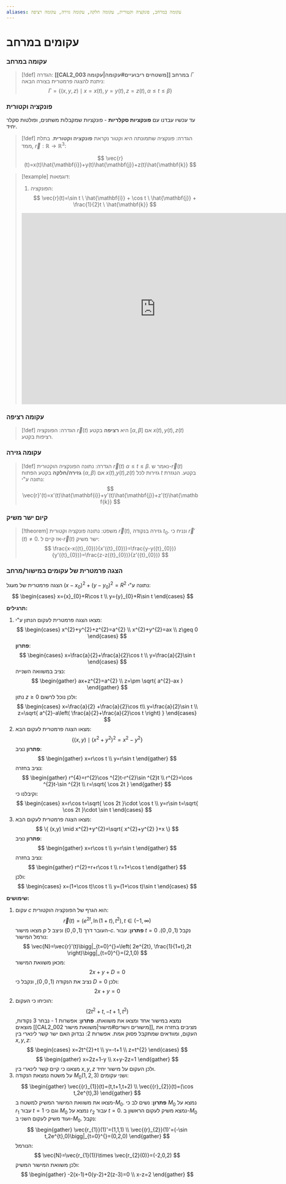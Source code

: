 ```yaml
---
aliases: עקומה במרחב, פונקציה וקטורית, עקומה חלקה, עקומה גזירה, עקומה רציפה
---
```

# עקומים במרחב
### עקומה במרחב
>[!def] הגדרה:
>**[[CAL2_003 משטחים ריבועיים#עקומה|עקומה]] במרחב** $\Gamma$ ניתנת להצגה פרמטרית בצורה הבאה:
>$$
> \Gamma=\{ (x,y,z)\mid x=x(t), y=y(t), z=z(t),\, \alpha\leq t\leq \beta \}
> $$

### פונקציה וקטורית
עד עכשיו עבדנו עם **פונקציות סקלריות** - פונקציות שמקבלות משתנים, ופולטות סקלר יחיד.

>[!def] הגדרה:
>פונקציה שתמונתה היא וקטור נקראת **פונקציה וקטורית**. בתלת ממד, $\vec{r}:\mathbb{R}\to \mathbb{R}^{3}$:
>
> $$
> \vec{r}(t)=x(t)\hat{\mathbf{i}}+y(t)\hat{\mathbf{j}}+z(t)\hat{\mathbf{k}}
> $$

>[!example] דוגמאות:
>1. הפונקציה:
>	$$
>	\vec{r}(t)=\sin t \ \hat{\mathbf{i}} + \cos t \ \hat{\mathbf{j}} + \frac{1}{2}t \ \hat{\mathbf{k}}
>	$$
>	<iframe scrolling="no" title="3D Curve"  class="geo" src="https://www.geogebra.org/material/iframe/id/n3fcn6ww/width/700/height/500/border/ffffff/sfsb/true/smb/false/stb/false/stbh/false/ai/false/asb/false/sri/false/rc/false/ld/false/sdz/true/ctl/false" width="700px" height="500px" style="border:0px;"> </iframe>

### עקומה רציפה
>[!def] הגדרה:
> הפונקציה $\vec{r}(t)$ היא **רציפה** בקטע $[\alpha,\beta]$ אם $x(t),y(t),z(t)$ רציפות בקטע.

### עקומה גזירה
>[!def] הגדרה:
>נתונה הפונקציה הוקטורית $\vec{r}(t)$ $\alpha\leq t\leq \beta$. נאמר ש-$\vec{r}(t)$ **גזירה/חלקה** בקטע הפתוח $(\alpha,\beta)$ אם $x(t)$,$y(t)$,$z(t)$ גזירות לכל $t$ בקטע. הנגזרת נתונה ע"י:
>$$
> \vec{r}'(t)=x'(t)\hat{\mathbf{i}}+y'(t)\hat{\mathbf{j}}+z'(t)\hat{\mathbf{k}}
> $$


### קיום ישר משיק
>[!theorem] משפט:
>נתונה פונקציה וקטורית $\vec{r}(t)$, גזירה בנקודה ${t}_{0}$. ונניח כי $\vec{r}'(t)\neq 0$. אז קיים ל-$\vec{r}(t)$ ישר משיק:
>	$$
>	\frac{x-x({t}_{0})}{x'({t}_{0})}=\frac{y-y({t}_{0})}{y'({t}_{0})}=\frac{z-z({t}_{0})}{z'({t}_{0})}
>	$$


### הצגה פרמטרית של עקומים במישור/מרחב

הצגה פרמטרית של מעגל $(x-{x}_{0})^{2}+(y-{y}_{0})^{2}=R^{2}$ נתונה ע"י:
$$
\begin{cases}
x={x}_{0}+R\cos t \\
y={y}_{0}+R\sin t
\end{cases}
$$

**תרגילים:**
1. מצאו הצגה פרמטרית לעקום הנתון ע"י:
	$$
	\begin{cases}
	x^{2}+y^{2}+z^{2}=a^{2} \\
	x^{2}+y^{2}=ax \\
	z\geq 0
	\end{cases}
	$$
	**פתרון**:
	$$
	\begin{cases}
	x=\frac{a}{2}+\frac{a}{2}\cos t \\
	y=\frac{a}{2}\sin t
	\end{cases}
	$$
	נציב במשוואה השנייה:
	$$
	\begin{gather}
	ax+z^{2}=a^{2} \\
	z=\pm \sqrt{ a^{2}-ax }
	\end{gather}
	$$
	נתון $z\geq 0$ ולכן נוכל לרשום:
	$$
	\begin{cases}
	x=\frac{a}{2} +\frac{a}{2}\cos t\\
	y=\frac{a}{2}\sin t \\
	z=\sqrt{ a^{2}-a\left( \frac{a}{2}+\frac{a}{2}\cos t \right) }
	\end{cases}
	$$
2. מצאו הצגה פרמטרית לעקום הבא:
	$$
	\{ (x,y)\mid (x^{2}+y^{2})^{2}=x^{2}-y^{2} \}
	$$
	**פתרון**
	נציב:
	$$
	\begin{gather}
	x=r\cos t \\
	y=r\sin t
	\end{gather}
	$$
	נציב בחזרה:
	$$
	\begin{gather}
	r^{4}=r^{2}\cos ^{2}t-r^{2}\sin ^{2}t \\
	r^{2}=\cos ^{2}t-\sin ^{2}t \\
	r=\sqrt{ \cos 2t }
	\end{gather}
	$$
	וקיבלנו כי:
	$$
	\begin{cases}
	x=r\cos t=\sqrt{ \cos 2t }\cdot \cos t \\
	y=r\sin t=\sqrt{ \cos 2t }\cdot \sin t
	\end{cases}
	$$
3. מצאו הצגה פרמטרית לעקום הבא:
	$$
	\{ (x,y) \mid x^{2}+y^{2}=\sqrt{ x^{2}+y^{2} }+x \}
	$$
	**פתרון**
	נציב:
	$$
	\begin{gather}
	x=r\cos t \\
	y=r\sin t
	\end{gather}
	$$
	נציב בחזרה:
	$$
	\begin{gather}
	r^{2}=r+r\cos t \\
	r=1+\cos t
	\end{gather}
	$$
	ולכן:
	$$
	\begin{cases}
	x=(1+\cos t)\cos t \\
	y=(1+\cos t)\sin t
	\end{cases}
	$$

**שימושים:**
1. עקום $c$ הוא הגרף של הפונקציה הוקטורית:
	$$
	\vec{r}(t)=(e^{2t},\ln(1+t),t^{2}), \, t\in(-1,\infty)  
	$$
	מצאו מישור $p$ העובר דרך $(1,0,0)$ וניצב ל-$c$.
	**פתרון**:
	עבור $t=0$ נקבל $(1,0,0)$. נורמל המישור:
	$$
	\vec{N}=\vec{r}'(t)\bigg|_{t=0}^{}=\left( 2e^{2t}, \frac{1}{1+t},2t \right)\bigg|_{t=0}^{}=(2,1,0)  
	$$
	מכאן משוואת המישור:
	$$
	2x+y+D=0
	$$
	נציב את הנקודה $(1,0,0)$, ונקבל כי $D=0$ ולכן:
	$$
	2x+y=0
	$$
2. הוכיחו כי העקום:
	$$
	(2t^{2}+t,-t+1,t^{2})
	$$
	נמצא במישור אחד ומצאו את משוואתו.
	**פתרון**:
	אפשרות 1 - נבחר 3 נקודות, מוצאים [[CAL2_002 מישורים וישרים#מישור|משוואת מישור]], מציבים בחזרה את העקום, ומוודאים שמתקבל פסוק אמת.
	אפשרות 2:
	נבדוק האם ישר קשר לינארי בין $x,y,z$:
	$$
	\begin{cases}
	x=2t^{2}+t \\
	y=-t+1 \\
	z=t^{2}
	\end{cases}
	$$
	$$
	\begin{gather}
	x=2z+1-y \\
	x+y-2z=1
	\end{gather}
	$$
	מצאנו כי קיים קשר לינארי בין $x,y,z$ ולכן העקום על מישור יחיד.
3. על משטח נמצאת הנקודה $M_{0}(1,2,3)$ ושני עקומים:
	$$
	\begin{gather}
	\vec{{r}_{1}}(t)=(t,t+1,t+2) \\
	\vec{{r}_{2}}(t)=(\cos t,2e^{t},3)
	\end{gather}
	$$
	מצאו את משוואת המישור המשיק למשטח ב-$M_{0}$.
	**פתרון**:
	נשים לב כי $M_{0}$ נמצא על $r_{1}$ עבור $t=1$ וגם כי $M_{0}$ נמצא על $r_{2}$ עבור $t=0$.
	נמצא משיק לעקום הראשון ב-$M_{0}$ ועוד משיק לעקום השני ב-$M_{0}$.
	נקבל:
	$$
	\begin{gather}
	\vec{r_{1}}(1)'=(1,1,1) \\
	\vec{{r}_{2}}(1)'=(-\sin t,2e^{t},0)\bigg|_{t=0}^{}=(0,2,0) 
	\end{gather}
	$$
	הנורמל:
	$$
	\vec{N}=\vec{r_{1}(1)}\times \vec{r_{2}(0)}=(-2,0,2)
	$$
	ולכן משוואת המישור המשיק:
	$$
	\begin{gather}
-2(x-1)+0(y-2)+2(z-3)=0 \\
	x-z=2
	\end{gather}
	$$

